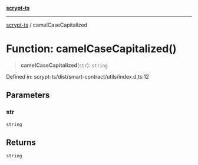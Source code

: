 [**scrypt-ts**](../README.md)

***

[scrypt-ts](../globals.md) / camelCaseCapitalized

# Function: camelCaseCapitalized()

> **camelCaseCapitalized**(`str`): `string`

Defined in: scrypt-ts/dist/smart-contract/utils/index.d.ts:12

## Parameters

### str

`string`

## Returns

`string`
